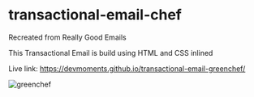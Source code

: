 # transactional-email-chef

Recreated from Really Good Emails 

This Transactional Email is build using HTML and CSS inlined

Live link: https://devmoments.github.io/transactional-email-greenchef/

![greenchef](https://user-images.githubusercontent.com/108278982/202209396-b3771f8d-ab95-478b-9336-70974a3f016c.png)

